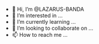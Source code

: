 - 👋 Hi, I’m @LAZARUS-BANDA
- 👀 I’m interested in ...
- 🌱 I’m currently learning ...
- 💞️ I’m looking to collaborate on ...
- 📫 How to reach me ...

<!---
LAZARUS-BANDA/LAZARUS-BANDA is a ✨ special ✨ repository because its `README.md` (this file) appears on your GitHub profile.
You can click the Preview link to take a look at your changes.
--->
